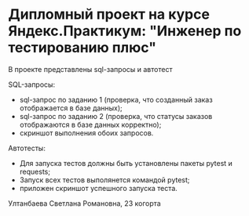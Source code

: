 ﻿# Дипломный проект на курсе Яндекс.Практикум: "Инженер по тестированию плюс"

В проекте представлены sql-запросы и автотест

SQL-запросы:
- sql-запрос по заданию 1 (проверка, что созданный заказ отображается в базе данных);
- sql-запрос по заданию 2 (проверка, что статусы заказов отображаются в базе данных корректно);
- скриншот выполнения обоих запросов.

 Автотесты:
- Для запуска тестов должны быть установлены пакеты pytest и requests;
- Запуск всех тестов выполянется командой pytest;
- приложен скриншот успешного запуска теста.

Ултанбаева Светлана Романовна, 23 когорта
